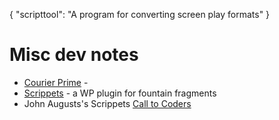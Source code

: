 {
    "scripttool": "A program for converting screen play formats"
}

# Misc dev notes

+ [Courier Prime](https://quoteunquoteapps.com/courierprime/) - 
+ [Scrippets](https://wordpress.org/plugins/wp-scrippets/) - a WP plugin for fountain fragments
+ John Augusts's Scrippets [Call to Coders](https://johnaugust.com/2008/scrippets-php-and-a-call-to-coders)
